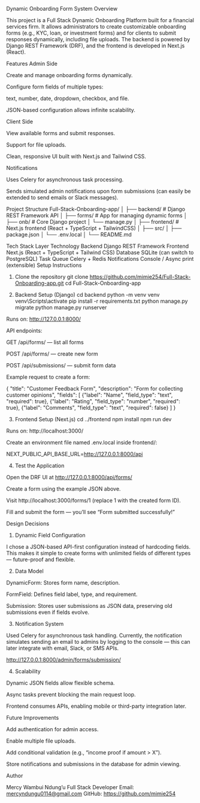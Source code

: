 Dynamic Onboarding Form System
Overview

This project is a Full Stack Dynamic Onboarding Platform built for a financial services firm.
It allows administrators to create customizable onboarding forms (e.g., KYC, loan, or investment forms) and for clients to submit responses dynamically, including file uploads.
The backend is powered by Django REST Framework (DRF), and the frontend is developed in Next.js (React).

Features
Admin Side

Create and manage onboarding forms dynamically.

Configure form fields of multiple types:

text, number, date, dropdown, checkbox, and file.

JSON-based configuration allows infinite scalability.

Client Side

View available forms and submit responses.

Support for file uploads.

Clean, responsive UI built with Next.js and Tailwind CSS.

Notifications

Uses Celery for asynchronous task processing.

Sends simulated admin notifications upon form submissions (can easily be extended to send emails or Slack messages).

Project Structure
Full-Stack-Onboarding-app/
│
├── backend/               # Django REST Framework API
│   ├── forms/             # App for managing dynamic forms
│   ├── onb/               # Core Django project
│   └── manage.py
│
├── frontend/              # Next.js frontend (React + TypeScript + TailwindCSS)
│   ├── src/
│   ├── package.json
│   └── .env.local
│
└── README.md

Tech Stack
Layer	Technology
Backend	Django REST Framework
Frontend	Next.js (React + TypeScript + Tailwind CSS)
Database	SQLite (can switch to PostgreSQL)
Task Queue	Celery + Redis
Notifications	Console / Async print (extensible)
Setup Instructions
1. Clone the repository
git clone https://github.com/mimie254/Full-Stack-Onboarding-app.git
cd Full-Stack-Onboarding-app

2. Backend Setup (Django)
cd backend
python -m venv venv
venv\Scripts\activate
pip install -r requirements.txt
python manage.py migrate
python manage.py runserver


Runs on:
http://127.0.0.1:8000/

API endpoints:

GET /api/forms/ — list all forms

POST /api/forms/ — create new form

POST /api/submissions/ — submit form data

Example request to create a form:

{
  "title": "Customer Feedback Form",
  "description": "Form for collecting customer opinions",
  "fields": [
    {"label": "Name", "field_type": "text", "required": true},
    {"label": "Rating", "field_type": "number", "required": true},
    {"label": "Comments", "field_type": "text", "required": false}
  ]
}

3. Frontend Setup (Next.js)
cd ../frontend
npm install
npm run dev


Runs on:
http://localhost:3000/

Create an environment file named .env.local inside frontend/:

NEXT_PUBLIC_API_BASE_URL=http://127.0.0.1:8000/api

4. Test the Application

Open the DRF UI at http://127.0.0.1:8000/api/forms/

Create a form using the example JSON above.

Visit http://localhost:3000/forms/1
 (replace 1 with the created form ID).

Fill and submit the form — you’ll see “Form submitted successfully!”

Design Decisions
1. Dynamic Field Configuration

I chose a JSON-based API-first configuration instead of hardcoding fields.
This makes it simple to create forms with unlimited fields of different types — future-proof and flexible.

2. Data Model

DynamicForm: Stores form name, description.

FormField: Defines field label, type, and requirement.

Submission: Stores user submissions as JSON data, preserving old submissions even if fields evolve.

3. Notification System

Used Celery for asynchronous task handling.
Currently, the notification simulates sending an email to admins by logging to the console — this can later integrate with email, Slack, or SMS APIs.

http://127.0.0.1:8000/admin/forms/submission/

4. Scalability

Dynamic JSON fields allow flexible schema.

Async tasks prevent blocking the main request loop.

Frontend consumes APIs, enabling mobile or third-party integration later.

Future Improvements

Add authentication for admin access.

Enable multiple file uploads.

Add conditional validation (e.g., “income proof if amount > X”).

Store notifications and submissions in the database for admin viewing.


Author

Mercy Wambui Ndung’u
Full Stack Developer
Email: mercyndungu0114@gmail.com
GitHub: https://github.com/mimie254
